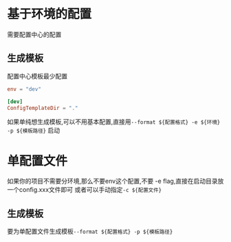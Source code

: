 # 基于环境的配置
需要配置中心的配置
## 生成模板
配置中心模板最少配置
```toml
env = "dev"

[dev]
ConfigTemplateDir = "."
```

如果单纯想生成模板,可以不用基本配置,直接用`--format ${配置格式} -e ${环境} -p ${模板路径}` 启动

# 单配置文件
如果你的项目不需要分环境,那么不要env这个配置,不要 -e flag,直接在启动目录放一个config.xxx文件即可
或者可以手动指定`-c ${配置文件}`
## 生成模板
要为单配置文件生成模板`--format ${配置格式} -p ${模板路径}`